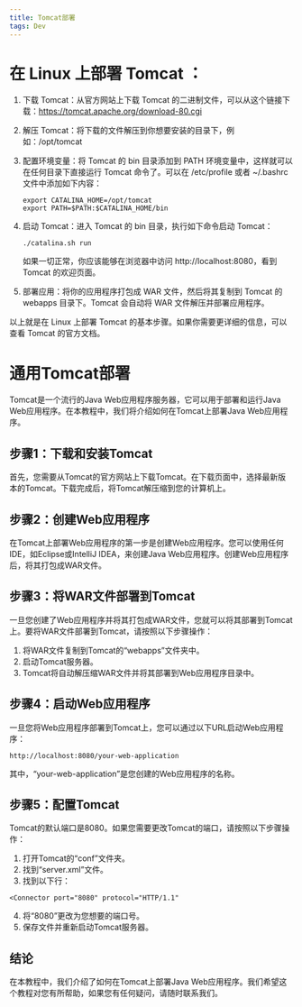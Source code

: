 ```yaml
---
title: Tomcat部署
tags: Dev
---
```


# 在 Linux 上部署 Tomcat ：

1. 下载 Tomcat：从官方网站上下载 Tomcat 的二进制文件，可以从这个链接下载：https://tomcat.apache.org/download-80.cgi

2. 解压 Tomcat：将下载的文件解压到你想要安装的目录下，例如：/opt/tomcat<!--more-->

3. 配置环境变量：将 Tomcat 的 bin 目录添加到 PATH 环境变量中，这样就可以在任何目录下直接运行 Tomcat 命令了。可以在 /etc/profile 或者 ~/.bashrc 文件中添加如下内容：

   ```
   export CATALINA_HOME=/opt/tomcat
   export PATH=$PATH:$CATALINA_HOME/bin
   ```

4. 启动 Tomcat：进入 Tomcat 的 bin 目录，执行如下命令启动 Tomcat：

   ```
   ./catalina.sh run
   ```

   如果一切正常，你应该能够在浏览器中访问 http://localhost:8080，看到 Tomcat 的欢迎页面。

5. 部署应用：将你的应用程序打包成 WAR 文件，然后将其复制到 Tomcat 的 webapps 目录下。Tomcat 会自动将 WAR 文件解压并部署应用程序。

以上就是在 Linux 上部署 Tomcat 的基本步骤。如果你需要更详细的信息，可以查看 Tomcat 的官方文档。

# 通用Tomcat部署

Tomcat是一个流行的Java Web应用程序服务器，它可以用于部署和运行Java Web应用程序。在本教程中，我们将介绍如何在Tomcat上部署Java Web应用程序。

## 步骤1：下载和安装Tomcat

首先，您需要从Tomcat的官方网站上下载Tomcat。在下载页面中，选择最新版本的Tomcat。下载完成后，将Tomcat解压缩到您的计算机上。

## 步骤2：创建Web应用程序

在Tomcat上部署Web应用程序的第一步是创建Web应用程序。您可以使用任何IDE，如Eclipse或IntelliJ IDEA，来创建Java Web应用程序。创建Web应用程序后，将其打包成WAR文件。

## 步骤3：将WAR文件部署到Tomcat

一旦您创建了Web应用程序并将其打包成WAR文件，您就可以将其部署到Tomcat上。要将WAR文件部署到Tomcat，请按照以下步骤操作：

1. 将WAR文件复制到Tomcat的“webapps”文件夹中。
2. 启动Tomcat服务器。
3. Tomcat将自动解压缩WAR文件并将其部署到Web应用程序目录中。

## 步骤4：启动Web应用程序

一旦您将Web应用程序部署到Tomcat上，您可以通过以下URL启动Web应用程序：

```
http://localhost:8080/your-web-application
```

其中，“your-web-application”是您创建的Web应用程序的名称。

## 步骤5：配置Tomcat

Tomcat的默认端口是8080。如果您需要更改Tomcat的端口，请按照以下步骤操作：

1. 打开Tomcat的“conf”文件夹。
2. 找到“server.xml”文件。
3. 找到以下行：

```
<Connector port="8080" protocol="HTTP/1.1"
```

4. 将“8080”更改为您想要的端口号。
5. 保存文件并重新启动Tomcat服务器。

## 结论

在本教程中，我们介绍了如何在Tomcat上部署Java Web应用程序。我们希望这个教程对您有所帮助，如果您有任何疑问，请随时联系我们。